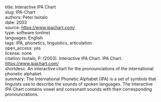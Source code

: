 title: Interactive IPA Chart  
slug: IPA-Chart  
authors: Peter Isotalo  
date: 2003  
source: https://www.ipachart.com/  
type: software (online)  
languages: English  
tags: IPA, phonetics, linguistics, articulation  
open_access: yes  
license: none  
citation: Isotalo, P. (2003). Interactive IPA Chart. IPA Chart. https://www.ipachart.com/  
shortdesc: An interactive chart for the pronounciations of the international phonetic alphabet.  
summary: The International Phonetic Alphabet (IPA) is a set of symbols that linguists use to describe the sounds of spoken languages. The Interactive IPA Chart contains vowel and consonant sounds with their corresponding pronounciations.
